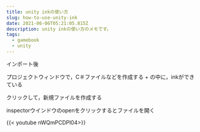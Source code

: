 ```yaml
---
title: unity inkの使い方
slug: how-to-use-unity-ink
date: 2021-06-06T05:21:05.815Z
description: unity inkの使い方のメモです。
tags:
  - gamebook
  - unity
---
```

インポート後

プロジェクトウィンドウで，C＃ファイルなどを作成する + の中に，inkができている

クリックして，新規ファイルを作成する

inspectorウインドウのopenをクリックするとファイルを開く

{{< youtube nWQmPCDPl04>}}